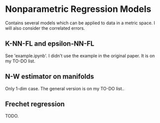 # Nonparametric Regression Models  
Contains several models which can be applied to data in a metric space. I will also consider the correlated errors.

## K-NN-FL and epsilon-NN-FL 
See 'example.ipynb'. I didn't use the example in the original paper. It is on my TO-DO list.

<Explain how it works here.>

## N-W estimator on manifolds
Only 1-dim case. The general version is on my TO-DO list..

## Frechet regression
TODO.
